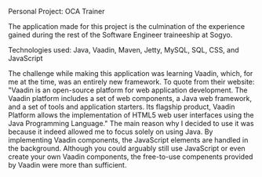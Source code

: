 Personal Project: OCA Trainer

The application made for this project is the culmination of the experience gained during the rest of the Software Engineer traineeship at Sogyo.

Technologies used: Java, Vaadin, Maven, Jetty, MySQL, SQL, CSS, and JavaScript

The challenge while making this application was learning Vaadin, which, for me at the time, was an entirely new framework. To quote from their website: "Vaadin is an open-source platform for web application development. The Vaadin platform includes a set of web components, a Java web framework, and a set of tools and application starters. Its flagship product, Vaadin Platform allows the implementation of HTML5 web user interfaces using the Java Programming Language." The main reason why I decided to use it was because it indeed allowed me to focus solely on using Java. By implementing Vaadin components, the JavaScript elements are handled in the background. Although you could arguably still use JavaScript or even create your own Vaadin components, the free-to-use compenents provided by Vaadin were more than sufficient.

